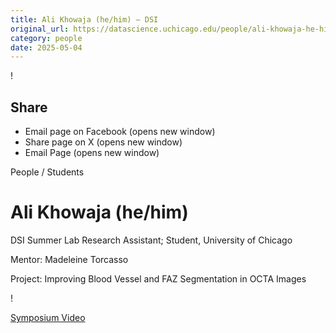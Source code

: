 ```yaml
---
title: Ali Khowaja (he/him) – DSI
original_url: https://datascience.uchicago.edu/people/ali-khowaja-he-him
category: people
date: 2025-05-04
---
```


<!-- Table-like structure detected -->

!

## Share

* Email page on Facebook (opens new window)
* Share page on X (opens new window)
* Email Page (opens new window)

<!-- Table-like structure detected -->

People / Students

# Ali Khowaja (he/him)

DSI Summer Lab Research Assistant; Student, University of Chicago

Mentor: Madeleine Torcasso

Project: Improving Blood Vessel and FAZ Segmentation in OCTA Images

!

[Symposium Video](https://youtu.be/UGSlvTrLQBQ)